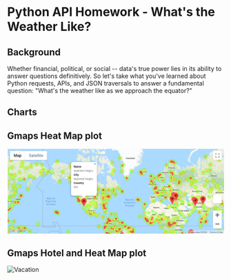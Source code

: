# Python API Homework - What's the Weather Like?

## Background

Whether financial, political, or social -- data's true power lies in its ability to answer questions definitively. So let's take what you've learned about Python requests, APIs, and JSON traversals to answer a fundamental question: "What's the weather like as we approach the equator?"

## Charts
## Gmaps Heat Map plot

![Vacation](/Images/HotelHeatMap.png)

## Gmaps Hotel and Heat Map plot

![Vacation](../Images/Heat_Map.png)